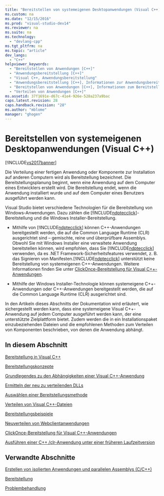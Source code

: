 ```yaml
---
title: "Bereitstellen von systemeigenen Desktopanwendungen (Visual C++)"
ms.custom: na
ms.date: "12/15/2016"
ms.prod: "visual-studio-dev14"
ms.reviewer: na
ms.suite: na
ms.technology: 
  - "devlang-cpp"
ms.tgt_pltfrm: na
ms.topic: "article"
dev_langs: 
  - "C++"
helpviewer_keywords: 
  - "Bereitstellen von Anwendungen [C++]"
  - "Anwendungsbereitstellung [C++]"
  - "Visual C++, Anwendungsbereitstellung"
  - "Anwendungsbereitstellung [C++], Informationen zur Anwendungsbereitstellung"
  - "Bereitstellen von Anwendungen [C++], Informationen zum Bereitstellen von Anwendungen"
  - "Verteilen von Anwendungen [C++]"
ms.assetid: 37f1691e-d67c-41e4-926e-528a237a9bac
caps.latest.revision: 28
caps.handback.revision: "28"
ms.author: "mblome"
manager: "ghogen"
---
```

# Bereitstellen von systemeigenen Desktopanwendungen (Visual C++)
[!INCLUDE[vs2017banner](../assembler/inline/includes/vs2017banner.md)]

Die Verteilung einer fertigen Anwendung oder Komponente zur Installation auf anderen Computern wird als Bereitstellung bezeichnet. Die Bereitstellungsplanung beginnt, wenn eine Anwendung auf dem Computer eines Entwicklers erstellt wird. Die Bereitstellung endet, wenn die Anwendung installiert wurde und auf dem Computer eines Benutzers ausgeführt werden kann.  
  
 Visual Studio bietet verschiedene Technologien für die Bereitstellung von Windows\-Anwendungen. Dazu zählen die [!INCLUDE[ndptecclick](../ide/includes/ndptecclick_md.md)]\-Bereitstellung und die Windows Installer\-Bereitstellung.  
  
-   Mithilfe von [!INCLUDE[ndptecclick](../ide/includes/ndptecclick_md.md)] können C\+\+\-Anwendungen bereitgestellt werden, die auf die Common Language Runtime \(CLR\) ausgerichtet sind – gemischte, reine und überprüfbare Assemblys. Obwohl Sie mit Windows Installer eine verwaltete Anwendung bereitstellen können, wird empfohlen, dass Sie [!INCLUDE[ndptecclick](../ide/includes/ndptecclick_md.md)] verwenden, da es .NET Framework\-Sicherheitsfeatures verwendet, z. B. das Signieren von Manifesten.[!INCLUDE[ndptecclick](../ide/includes/ndptecclick_md.md)] unterstützt keine Bereitstellung von systemeigenen C\+\+\-Anwendungen. Weitere Informationen finden Sie unter [ClickOnce\-Bereitstellung für Visual C\+\+\-Anwendungen](../ide/clickonce-deployment-for-visual-cpp-applications.md).  
  
-   Mithilfe der Windows Installer\-Technologie können systemeigene C\+\+\-Anwendungen oder C\+\+\-Anwendungen bereitgestellt werden, die auf die Common Language Runtime \(CLR\) ausgerichtet sind.  
  
 In den Artikeln dieses Abschnitts der Dokumentation wird erläutert, wie sichergestellt werden kann, dass eine systemeigene Visual C\+\+\-Anwendung auf jedem Computer ausgeführt werden kann, der eine unterstützte Zielplattform bietet. Zudem werden die in ein Installationspaket einzubeziehenden Dateien und die empfohlenen Methoden zum Verteilen von Komponenten beschrieben, von denen die Anwendung abhängt.  
  
## In diesem Abschnitt  
 [Bereitstellung in Visual C\+\+](../ide/deployment-in-visual-cpp.md)  
  
 [Bereitstellungskonzepte](../ide/deployment-concepts.md)  
  
 [Grundlegendes zu den Abhängigkeiten einer Visual C\+\+\-Anwendung](../ide/understanding-the-dependencies-of-a-visual-cpp-application.md)  
  
 [Ermitteln der neu zu verteilenden DLLs](../ide/determining-which-dlls-to-redistribute.md)  
  
 [Auswählen einer Bereitstellungsmethode](../ide/choosing-a-deployment-method.md)  
  
 [Verteilen von Visual C\+\+\-Dateien](../ide/redistributing-visual-cpp-files.md)  
  
 [Bereitstellungsbeispiele](../ide/deployment-examples.md)  
  
 [Neuverteilen von Webclientanwendungen](../ide/redistributing-web-client-applications.md)  
  
 [ClickOnce\-Bereitstellung für Visual C\+\+\-Anwendungen](../ide/clickonce-deployment-for-visual-cpp-applications.md)  
  
 [Ausführen einer C\+\+ \/clr\-Anwendung unter einer früheren Laufzeitversion](../ide/running-a-cpp-clr-application-on-a-previous-runtime-version.md)  
  
## Verwandte Abschnitte  
 [Erstellen von isolierten Anwendungen und parallelen Assemblys \(C\/C\+\+\)](../build/building-c-cpp-isolated-applications-and-side-by-side-assemblies.md)  
  
 [Bereitstellung](../Topic/Deploying%20the%20.NET%20Framework%20and%20Applications.md)  
  
 [Problembehandlung](../build/troubleshooting-c-cpp-isolated-applications-and-side-by-side-assemblies.md)